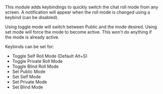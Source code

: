 This module adds keybindings to quickly switch the chat roll mode from any screen.
A notification will appear when the roll mode is changed using a keybind (can be disabled).

Using toggle mode will switch between Public and the mode desired.
Using set mode will force the mode to become active. This won't do anything if the mode is already active.

Keybinds can be set for:  
 - Toggle Self Roll Mode (Default Alt+S)
 - Toggle Private Roll Mode
 - Toggle Blind Roll Mode
 - Set Public Mode
 - Set Self Mode
 - Set Private Mode
 - Set Blind Mode